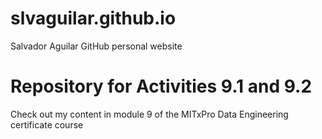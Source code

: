 # slvaguilar.github.io
Salvador Aguilar GitHub personal website

# Repository for Activities 9.1 and 9.2
Check out my content in module 9 of the MITxPro Data Engineering certificate course
